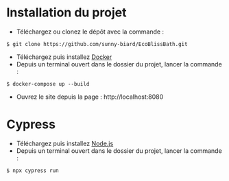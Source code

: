 # Installation du projet

- Téléchargez ou clonez le dépôt avec la commande :
```
$ git clone https://github.com/sunny-biard/EcoBlissBath.git
```
- Téléchargez puis installez [Docker](https://www.docker.com)
- Depuis un terminal ouvert dans le dossier du projet, lancer la commande :
```
$ docker-compose up --build
```

- Ouvrez le site depuis la page : http://localhost:8080

# Cypress

- Téléchargez puis installez [Node.js](https://nodejs.org/en/download/package-manager/current)
- Depuis un terminal ouvert dans le dossier du projet, lancer la commande :

```bash
$ npx cypress run
```
